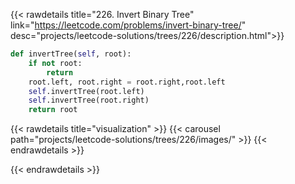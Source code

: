 {{< rawdetails title="226. Invert Binary Tree" link="https://leetcode.com/problems/invert-binary-tree/" 
	desc="projects/leetcode-solutions/trees/226/description.html">}}
```python
def invertTree(self, root):
    if not root:
        return
    root.left, root.right = root.right,root.left
    self.invertTree(root.left)
    self.invertTree(root.right)
    return root
```

{{< rawdetails title="visualization" >}}
	{{< carousel path="projects/leetcode-solutions/trees/226/images/" >}}
{{< endrawdetails >}}


{{< endrawdetails >}}